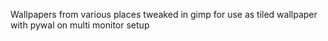 Wallpapers from various places tweaked in gimp for use as tiled wallpaper with pywal on multi monitor setup
